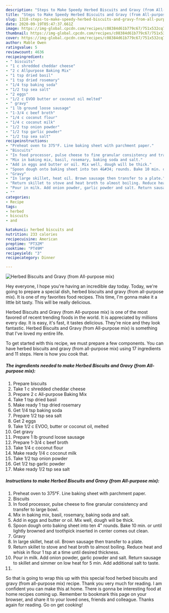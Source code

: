 ```yaml
---
description: "Steps to Make Speedy Herbed Biscuits and Gravy (from All-purpose mix)"
title: "Steps to Make Speedy Herbed Biscuits and Gravy (from All-purpose mix)"
slug: 1318-steps-to-make-speedy-herbed-biscuits-and-gravy-from-all-purpose-mix
date: 2020-09-19T05:47:37.661Z
image: https://img-global.cpcdn.com/recipes/c08384d61b779c67/751x532cq70/herbed-biscuits-and-gravy-from-all-purpose-mix-recipe-main-photo.jpg
thumbnail: https://img-global.cpcdn.com/recipes/c08384d61b779c67/751x532cq70/herbed-biscuits-and-gravy-from-all-purpose-mix-recipe-main-photo.jpg
cover: https://img-global.cpcdn.com/recipes/c08384d61b779c67/751x532cq70/herbed-biscuits-and-gravy-from-all-purpose-mix-recipe-main-photo.jpg
author: Mable Owen
ratingvalue: 5
reviewcount: 4636
recipeingredient:
- " biscuits"
- "1 c shredded cheddar cheese"
- "2 c Allpurpose Baking Mix"
- "1 tsp dried basil"
- "1 tsp dried rosemary"
- "1/4 tsp baking soda"
- "1/2 tsp sea salt"
- "2 eggs"
- "1/2 c EVOO butter or coconut oil melted"
- " gravy"
- "1 lb ground loose sausage"
- "1-3/4 c beef broth"
- "1/4 c coconut flour"
- "1/4 c coconut milk"
- "1/2 tsp onion powder"
- "1/2 tsp garlic powder"
- "1/2 tsp sea salt"
recipeinstructions:
- "Preheat oven to 375°F. Line baking sheet with parchment paper."
- "Biscuits"
- "In food processor, pulse cheese to fine granular consistency and transfer to large bowl."
- "Mix in baking mix, basil, rosemary, baking soda and salt."
- "Add in eggs and butter or oil. Mix well, dough will be thick."
- "Spoon dough onto baking sheet into ten 4&#34; rounds. Bake 10 min. or until lightly browned and toothpick inserted in center comes out clean."
- "Gravy"
- "In large skillet, heat oil. Brown sausage then transfer to a plate."
- "Return skillet to stove and heat broth to almost boiling. Reduce heat and whisk in flour 1 tsp at a time until desired thickness."
- "Pour in milk. Add onion powder, garlic powder and salt. Return sausage to skillet and simmer on low heat for 5 min. Add additional salt to taste."
- ""
categories:
- Recipe
tags:
- herbed
- biscuits
- and

katakunci: herbed biscuits and 
nutrition: 233 calories
recipecuisine: American
preptime: "PT32M"
cooktime: "PT49M"
recipeyield: "3"
recipecategory: Dinner

---
```



![Herbed Biscuits and Gravy (from All-purpose mix)](https://img-global.cpcdn.com/recipes/c08384d61b779c67/751x532cq70/herbed-biscuits-and-gravy-from-all-purpose-mix-recipe-main-photo.jpg)

Hey everyone, I hope you're having an incredible day today. Today, we're going to prepare a special dish, herbed biscuits and gravy (from all-purpose mix). It is one of my favorites food recipes. This time, I'm gonna make it a little bit tasty. This will be really delicious.



Herbed Biscuits and Gravy (from All-purpose mix) is one of the most favored of recent trending foods in the world. It is appreciated by millions every day. It is easy, it's fast, it tastes delicious. They're nice and they look fantastic. Herbed Biscuits and Gravy (from All-purpose mix) is something that I've loved my entire life.


To get started with this recipe, we must prepare a few components. You can have herbed biscuits and gravy (from all-purpose mix) using 17 ingredients and 11 steps. Here is how you cook that.

<!--inarticleads1-->

##### The ingredients needed to make Herbed Biscuits and Gravy (from All-purpose mix):

1. Prepare  biscuits
1. Take 1 c shredded cheddar cheese
1. Prepare 2 c All-purpose Baking Mix
1. Take 1 tsp dried basil
1. Make ready 1 tsp dried rosemary
1. Get 1/4 tsp baking soda
1. Prepare 1/2 tsp sea salt
1. Get 2 eggs
1. Take 1/2 c EVOO, butter or coconut oil, melted
1. Get  gravy
1. Prepare 1 lb ground loose sausage
1. Prepare 1-3/4 c beef broth
1. Take 1/4 c coconut flour
1. Make ready 1/4 c coconut milk
1. Take 1/2 tsp onion powder
1. Get 1/2 tsp garlic powder
1. Make ready 1/2 tsp sea salt




<!--inarticleads2-->

##### Instructions to make Herbed Biscuits and Gravy (from All-purpose mix):

1. Preheat oven to 375°F. Line baking sheet with parchment paper.
1. Biscuits
1. In food processor, pulse cheese to fine granular consistency and transfer to large bowl.
1. Mix in baking mix, basil, rosemary, baking soda and salt.
1. Add in eggs and butter or oil. Mix well, dough will be thick.
1. Spoon dough onto baking sheet into ten 4&#34; rounds. Bake 10 min. or until lightly browned and toothpick inserted in center comes out clean.
1. Gravy
1. In large skillet, heat oil. Brown sausage then transfer to a plate.
1. Return skillet to stove and heat broth to almost boiling. Reduce heat and whisk in flour 1 tsp at a time until desired thickness.
1. Pour in milk. Add onion powder, garlic powder and salt. Return sausage to skillet and simmer on low heat for 5 min. Add additional salt to taste.
1. 




So that is going to wrap this up with this special food herbed biscuits and gravy (from all-purpose mix) recipe. Thank you very much for reading. I am confident you can make this at home. There is gonna be interesting food at home recipes coming up. Remember to bookmark this page on your browser, and share it to your loved ones, friends and colleague. Thanks again for reading. Go on get cooking!
